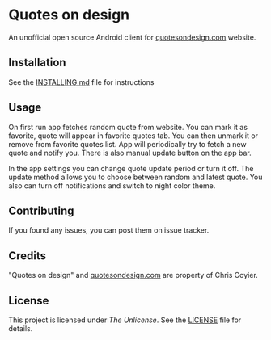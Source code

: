# Quotes on design

An unofficial open source Android client for [quotesondesign.com](https://quotesondesign.com) website.

## Installation

See the [INSTALLING.md](INSTALLING.md) file for instructions

## Usage

On first run app fetches random quote from website.
You can mark it as favorite, quote will appear in favorite quotes tab.
You can then unmark it or remove from favorite quotes list.
App will periodically try to fetch a new quote and notify you.
There is also manual update button on the app bar.

In the app settings you can change quote update period or turn it off.
The update method allows you to choose between random and latest quote.
You also can turn off notifications and switch to night color theme.

## Contributing

If you found any issues, you can post them on issue tracker.

## Credits

"Quotes on design" and [quotesondesign.com](https://quotesondesign.com) are property of Chris Coyier.

## License

This project is licensed under *The Unlicense*.
See the [LICENSE](LICENSE) file for details.